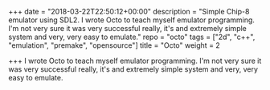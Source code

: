 +++
date = "2018-03-22T22:50:12+00:00"
description = "Simple Chip-8 emulator using SDL2. I wrote Octo to teach myself emulator programming. I'm not very sure it was very successful really, it's and extremely simple system and very, very easy to emulate."
repo = "octo"
tags = ["2d", "c++", "emulation", "premake", "opensource"]
title = "Octo"
weight = 2

+++
I wrote Octo to teach myself emulator programming. I'm not very sure it was very successful really, it's and extremely simple system and very, very easy to emulate.